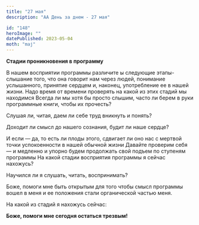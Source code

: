 ```yaml
---
title: "27 мая"
description: "АА День за днем - 27 мая"

id: "148"
heroImage: ""
datePublished: 2023-05-04
moth: "maj"
---
```


**Стадии проникновения в программу**

В нашем восприятии программы различите ы следующие этапы- слышание того, что
она говорит нам через людей, понимание услышанного, принятие сердцем и,
наконец, употребление ее в нашей жизни. Надо время от времени проверять на
какой из этих стадий мы находимся Всегда ли мы хотя бы просто слышим, часто ли
берем в руки программные книги, чтобы их прочесть?

Слушая ли, читая, даем ли себе труд вникнуть и понять?

Доходит ли смысл до нашего сознания, будит ли наше сердце?

И если — да, то есть ли плоды этого, сдвигает ли оно нас с мертвой точки
успокоенности в нашей обычной жизни Давайте проверим себя — и медленно и
упорно будем продолжать свой подъем по ступеням программы На какой стадии
восприятия программы я сейчас нахожусь?

Научился ли я слушать, читать, воспринимать?

Боже, помоги мне быть открытым для того чтобы смысл программы вошел в меня и
ее положения стали органической частью меня.

На какой из стадий я нахожусь сейчас:

**Боже, помоги мне сегодня остаться трезвым!**
